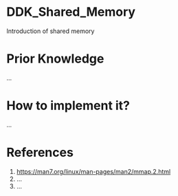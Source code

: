 # DDK_Shared_Memory
Introduction of shared memory

# Prior Knowledge
... </br>

# How to implement it?
... </br>

# References
1. https://man7.org/linux/man-pages/man2/mmap.2.html
2. ...
3. ...
